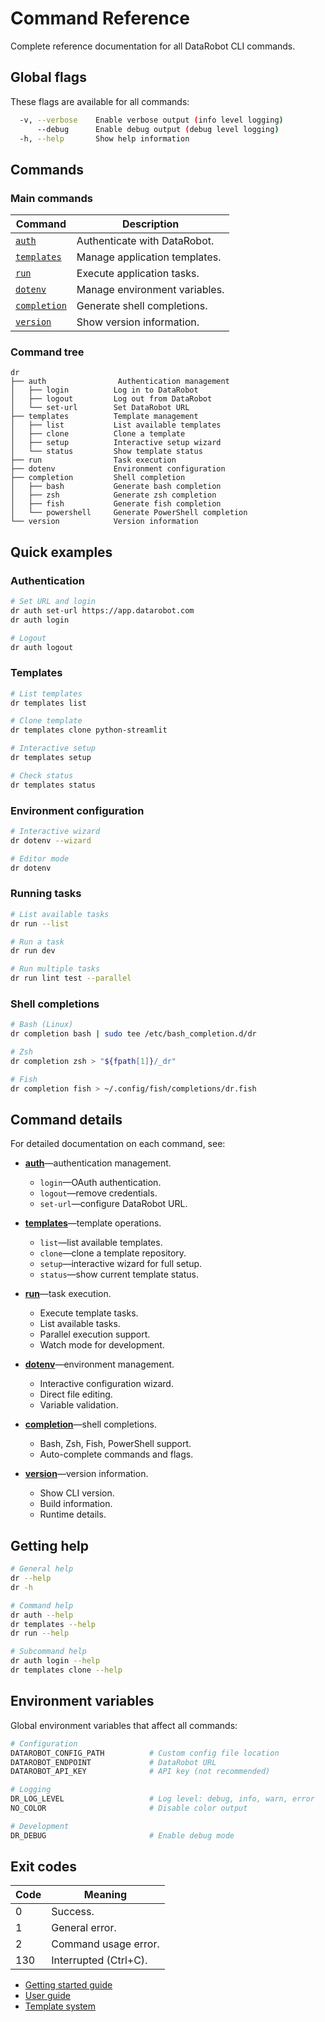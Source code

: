 # Command Reference

Complete reference documentation for all DataRobot CLI commands.

## Global flags

These flags are available for all commands:

```bash
  -v, --verbose    Enable verbose output (info level logging)
      --debug      Enable debug output (debug level logging)
  -h, --help       Show help information
```

## Commands

### Main commands

| Command | Description |
|---------|-------------|
| [`auth`](auth.md) | Authenticate with DataRobot. |
| [`templates`](templates.md) | Manage application templates. |
| [`run`](run.md) | Execute application tasks. |
| [`dotenv`](dotenv.md) | Manage environment variables. |
| [`completion`](completion.md) | Generate shell completions. |
| [`version`](version.md) | Show version information. |

### Command tree

```
dr
├── auth                Authentication management
│   ├── login          Log in to DataRobot
│   ├── logout         Log out from DataRobot
│   └── set-url        Set DataRobot URL
├── templates          Template management
│   ├── list           List available templates
│   ├── clone          Clone a template
│   ├── setup          Interactive setup wizard
│   └── status         Show template status
├── run                Task execution
├── dotenv             Environment configuration
├── completion         Shell completion
│   ├── bash           Generate bash completion
│   ├── zsh            Generate zsh completion
│   ├── fish           Generate fish completion
│   └── powershell     Generate PowerShell completion
└── version            Version information
```

## Quick examples

### Authentication

```bash
# Set URL and login
dr auth set-url https://app.datarobot.com
dr auth login

# Logout
dr auth logout
```

### Templates

```bash
# List templates
dr templates list

# Clone template
dr templates clone python-streamlit

# Interactive setup
dr templates setup

# Check status
dr templates status
```

### Environment configuration

```bash
# Interactive wizard
dr dotenv --wizard

# Editor mode
dr dotenv
```

### Running tasks

```bash
# List available tasks
dr run --list

# Run a task
dr run dev

# Run multiple tasks
dr run lint test --parallel
```

### Shell completions

```bash
# Bash (Linux)
dr completion bash | sudo tee /etc/bash_completion.d/dr

# Zsh
dr completion zsh > "${fpath[1]}/_dr"

# Fish
dr completion fish > ~/.config/fish/completions/dr.fish
```

## Command details

For detailed documentation on each command, see:

- **[auth](auth.md)**&mdash;authentication management.
  - `login`&mdash;OAuth authentication.
  - `logout`&mdash;remove credentials.
  - `set-url`&mdash;configure DataRobot URL.

- **[templates](templates.md)**&mdash;template operations.
  - `list`&mdash;list available templates.
  - `clone`&mdash;clone a template repository.
  - `setup`&mdash;interactive wizard for full setup.
  - `status`&mdash;show current template status.

- **[run](run.md)**&mdash;task execution.
  - Execute template tasks.
  - List available tasks.
  - Parallel execution support.
  - Watch mode for development.

- **[dotenv](dotenv.md)**&mdash;environment management.
  - Interactive configuration wizard.
  - Direct file editing.
  - Variable validation.

- **[completion](completion.md)**&mdash;shell completions.
  - Bash, Zsh, Fish, PowerShell support.
  - Auto-complete commands and flags.

- **[version](version.md)**&mdash;version information.
  - Show CLI version.
  - Build information.
  - Runtime details.

## Getting help

```bash
# General help
dr --help
dr -h

# Command help
dr auth --help
dr templates --help
dr run --help

# Subcommand help
dr auth login --help
dr templates clone --help
```

## Environment variables

Global environment variables that affect all commands:

```bash
# Configuration
DATAROBOT_CONFIG_PATH          # Custom config file location
DATAROBOT_ENDPOINT             # DataRobot URL
DATAROBOT_API_KEY              # API key (not recommended)

# Logging
DR_LOG_LEVEL                   # Log level: debug, info, warn, error
NO_COLOR                       # Disable color output

# Development
DR_DEBUG                       # Enable debug mode
```

## Exit codes

| Code | Meaning |
|------|---------|
| 0 | Success. |
| 1 | General error. |
| 2 | Command usage error. |
| 130 | Interrupted (Ctrl+C). |## See also

- [Getting started guide](../user-guide/getting-started.md)
- [User guide](../user-guide/)
- [Template system](../template-system/)
